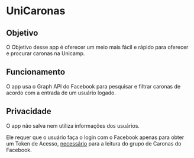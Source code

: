 UniCaronas
==========

Objetivo
--------
O Objetivo desse app é oferecer um meio mais fácil e rápido para oferecer e procurar caronas na Unicamp.

Funcionamento
-------------
O app usa o Graph API do Facebook para pesquisar e filtrar caronas de acordo com a entrada de um usuário logado.

## <a name="privacy"></a> Privacidade

O app não salva nem utiliza informações dos usuários.

Ele requer que o usuário faça o login com o Facebook apenas para obter um Token de Acesso, [necessário][1] para a leitura do grupo de Caronas do Facebook.

[1]: https://developers.facebook.com/docs/graph-api/reference/v2.6/group